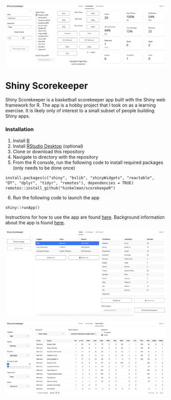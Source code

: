 ![Shiny Scorekeeper](docs/img/scorekeeper.png)

# Shiny Scorekeeper

Shiny Scorekeeper is a basketball scorekeeper app built with the Shiny web framework for R. The app is a hobby project that I took on as a learning exercise. It is likely only of interest to a small subset of people building Shiny apps. 

### Installation

1. Install [R](https://www.r-project.org)
2. Install [RStudio Desktop](https://posit.co/download/rstudio-desktop/) (optional)
3. Clone or download this repository
4. Navigate to directory with the repository
5. From the R console, run the following code to install required packages (only needs to be done once)
```
install.packages(c("shiny", "bslib", "shinyWidgets", "reactable", "DT", "dplyr", "tidyr", "remotes"), dependencies = TRUE)
remotes::install_github("hinkelman/scorekeepeR")
```
6. Run the following code to launch the app
```
shiny::runApp()
```

Instructions for how to use the app are found [here](https://github.com/hinkelman/Shiny-Scorekeeper/blob/main/markdown/instructions.md). Background information about the app is found [here](https://github.com/hinkelman/Shiny-Scorekeeper/blob/main/markdown/background.md).   

![roster](docs/img/roster.png)  

![stats](docs/img/stats.png)  

